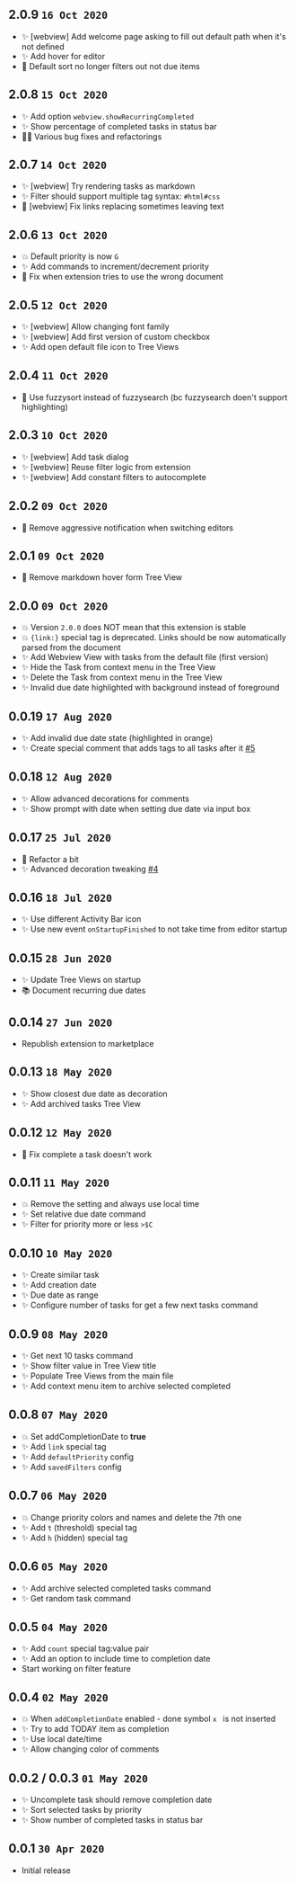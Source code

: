 ## 2.0.9 `16 Oct 2020`

- ✨ [webview] Add welcome page asking to fill out default path when it's not defined
- ✨ Add hover for editor
- 🐛 Default sort no longer filters out not due items

## 2.0.8 `15 Oct 2020`

- ✨ Add option `webview.showRecurringCompleted`
- ✨ Show percentage of completed tasks in status bar
- 🔨🐛 Various bug fixes and refactorings

## 2.0.7 `14 Oct 2020`

- ✨ [webview] Try rendering tasks as markdown
- ✨ Filter should support multiple tag syntax: `#html#css`
- 🐛 [webview] Fix links replacing sometimes leaving text

## 2.0.6 `13 Oct 2020`

- 💥 Default priority is now `G`
- ✨ Add commands to increment/decrement priority
- 🐛 Fix when extension tries to use the wrong document

## 2.0.5 `12 Oct 2020`

- ✨ [webview] Allow changing font family
- ✨ [webview] Add first version of custom checkbox
- ✨ Add open default file icon to Tree Views

## 2.0.4 `11 Oct 2020`

- 🔨 Use fuzzysort instead of fuzzysearch (bc fuzzysearch doen't support highlighting)

## 2.0.3 `10 Oct 2020`

- ✨ [webview] Add task dialog
- ✨ [webview] Reuse filter logic from extension
- ✨ [webview] Add constant filters to autocomplete

## 2.0.2 `09 Oct 2020`

- 🐛 Remove aggressive notification when switching editors

## 2.0.1 `09 Oct 2020`

- 🐛 Remove markdown hover form Tree View

## 2.0.0 `09 Oct 2020`

- 💥 Version `2.0.0` does NOT mean that this extension is stable
- 💥 `{link:}` special tag is deprecated. Links should be now automatically parsed from the document
- ✨ Add Webview View with tasks from the default file (first version)
- ✨ Hide the Task from context menu in the Tree View
- ✨ Delete the Task from context menu in the Tree View
- ✨ Invalid due date highlighted with background instead of foreground

## 0.0.19 `17 Aug 2020`

- ✨ Add invalid due date state (highlighted in orange)
- ✨ Create special comment that adds tags to all tasks after it [#5](https://github.com/usernamehw/vscode-todo-md/issues/5)

## 0.0.18 `12 Aug 2020`

- ✨ Allow advanced decorations for comments
- ✨ Show prompt with date when setting due date via input box

## 0.0.17 `25 Jul 2020`

- 🔨 Refactor a bit
- ✨ Advanced decoration tweaking [#4](https://github.com/usernamehw/vscode-todo-md/issues/4)

## 0.0.16 `18 Jul 2020`

- ✨ Use different Activity Bar icon
- ✨ Use new event `onStartupFinished` to not take time from editor startup

## 0.0.15 `28 Jun 2020`

- ✨ Update Tree Views on startup
- 📚 Document recurring due dates

## 0.0.14 `27 Jun 2020`

- Republish extension to marketplace

## 0.0.13 `18 May 2020`

- ✨ Show closest due date as decoration
- ✨ Add archived tasks Tree View

## 0.0.12 `12 May 2020`

- 🐛 Fix complete a task doesn't work

## 0.0.11 `11 May 2020`

- 💥 Remove the setting and always use local time
- ✨ Set relative due date command
- ✨ Filter for priority more or less `>$C`

## 0.0.10 `10 May 2020`

- ✨ Create similar task
- ✨ Add creation date
- ✨ Due date as range
- ✨ Configure number of tasks for get a few next tasks command

## 0.0.9 `08 May 2020`

- ✨ Get next 10 tasks command
- ✨ Show filter value in Tree View title
- ✨ Populate Tree Views from the main file
- ✨ Add context menu item to archive selected completed

## 0.0.8 `07 May 2020`

- 💥 Set addCompletionDate to **true**
- ✨ Add `link` special tag
- ✨ Add `defaultPriority` config
- ✨ Add `savedFilters` config

## 0.0.7 `06 May 2020`

- 💥 Change priority colors and names and delete the 7th one
- ✨ Add `t` (threshold) special tag
- ✨ Add `h` (hidden) special tag

## 0.0.6 `05 May 2020`

- ✨ Add archive selected completed tasks command
- ✨ Get random task command

## 0.0.5 `04 May 2020`

- ✨ Add `count` special tag:value pair
- ✨ Add an option to include time to completion date
- Start working on filter feature

## 0.0.4 `02 May 2020`

- 💥 When `addCompletionDate` enabled - done symbol `x ` is not inserted
- ✨ Try to add TODAY item as completion
- ✨ Use local date/time
- ✨ Allow changing color of comments

## 0.0.2 / 0.0.3 `01 May 2020`

- ✨ Uncomplete task should remove completion date
- ✨ Sort selected tasks by priority
- ✨ Show number of completed tasks in status bar

## 0.0.1 `30 Apr 2020`

- Initial release
